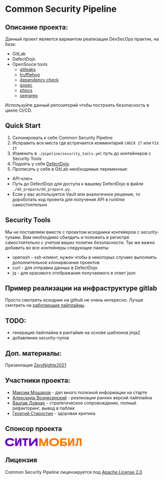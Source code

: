 # Common Security Pipeline
## Описание проекта:
Данный проект является вариантом реализации DevSecOps практик, на базе:
- GitLab
- DefectDojo
- OpenSouce tools
  - [gitleaks](https://github.com/zricethezav/gitleaks)
  - [trufflehog](https://github.com/trufflesecurity/truffleHog)
  - [dependency check](https://github.com/jeremylong/DependencyCheck)
  - [gosec](https://github.com/securego/gosec)
  - [phpcs](https://github.com/FloeDesignTechnologies/phpcs-security-audit)
  - [semgrep](https://github.com/returntocorp/semgrep)

Используйте данный репозиторий чтобы построить безопасность в цикле CI/CD.

## Quick Start
1. Склонировать к себе Common Security Pipeline
2. Исправить все места где встречается комментарий `CHECK IT` или `FIX IT`
3. Изменить в `./pipeline/security_tools.yml` путь до контейнеров с Security Tools
4. Поднять у себя [DefectDojo](https://github.com/DefectDojo/django-DefectDojo/blob/master/DOCKER.md)
5. Прописать у себя в GitLab необходимые переменные:
  - API-ключ
  - Путь до DefectDojo для доступа к вашему DefectDojo в файле `./dd_prepare/dd_prepare.py`.
  - Если у вас используется Vault или аналогичное решение, то дороботать код проекта для получения API в runtime самостоятельно

## Security Tools
Мы не поставляем вместе с проектом исходники контейеров с security-тулами. Вам необходимо сбилдить и положить в регистре самостоятельно с учетом ваших политик безопасности. Так же важно добавить во все контейнеры следующие пакеты:
- openssh - ssh-клиент, нужен чтобы в некоторых случаях выполнять дополнительное клонирвоание проектов
- curl - для отправки данных в DefectDojo
- jq - для красивого отображания получаемого в ответ json

## Пример реализации на инфраструктуре gitlab
Просто смотреть исходник на github не очень интересно. Лучше смотреть на [работающие пайплайны](https://gitlab.com/common_security_pipeline/common_security_pipeline).

## TODO:
- генерация пайплайна в рантайме на основе шаблонов jinja2
- добавление security-тулов

## Доп. материалы:
Презентация [ZeroNights2021](https://docs.google.com/presentation/d/11h8trTpEXv35gEjP2mbRB7DK2J4PTpk_lzWMtwK9l5E/edit#slide=id.p8)

## Участники проекта:
- [Максим Мошаров](https://www.linkedin.com/in/maxim-mosharov-50904113b/) - дал много полезной информации на старте
- [Александр Вознесенский](https://www.linkedin.com/in/voznesensky/) - реализация ранних версий пайплайна
- [Вацлав Довнар](https://www.linkedin.com/in/vatclav-dovnar/) - стратегическое сопровождение, полный рефакторинг, вывод в паблик
- [Георгий Старостин](https://www.linkedin.com/in/georgii-starostin-06932942/) - здоровая критика

## Спонсор проекта
![](static/img/city.logo.png)

## Лицензия
Common Security Pipeline лицензируется под [Apache License 2.0](LICENSE)
